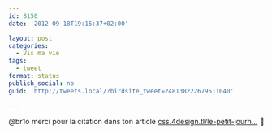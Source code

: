 ```yaml
---
id: 8150
date: '2012-09-18T19:15:37+02:00'

layout: post
categories:
  - Vis ma vie
tags:
  - tweet
format: status
publish_social: no
guid: 'http://tweets.local/?birdsite_tweet=248138222679511040'

---
```


@br1o merci pour la citation dans ton article [css.4design.tl/le-petit-journ…](http://css.4design.tl/le-petit-journal-de-lintegrateur-web-septembre-2012) 🙂